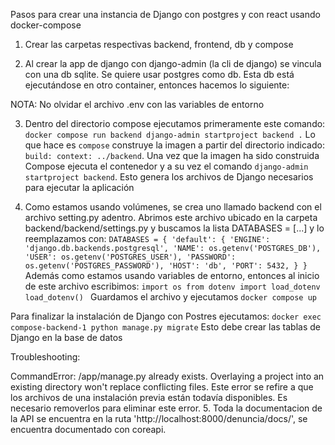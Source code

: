 Pasos para crear una instancia de Django con postgres y con react usando docker-compose

1. Crear las carpetas respectivas backend, frontend, db y compose

2. Al crear la app de django con django-admin (la cli de django) se vincula con una db sqlite. Se quiere usar postgres como db. Esta db está ejecutándose en otro container, entonces hacemos lo siguiente:

NOTA: No olvidar el archivo .env con las variables de entorno

3. Dentro del directorio compose ejecutamos primeramente este comando: `docker compose run backend django-admin startproject backend .` Lo que hace es `compose` construye la imagen a partir del directorio indicado: `build: context: ../backend`. Una vez que la imagen ha sido construida Compose ejecuta el contenedor y a su vez el comando `django-admin startproject backend`. Esto genera los archivos de Django necesarios para ejecutar la aplicación

4. Como estamos usando volúmenes, se crea uno llamado backend con el archivo setting.py adentro. Abrimos este archivo ubicado en la carpeta backend/backend/settings.py y buscamos la lista DATABASES  = [...] y lo reemplazamos con:
`DATABASES = {
    'default': {
        'ENGINE': 'django.db.backends.postgresql',
        'NAME': os.getenv('POSTGRES_DB'),
        'USER': os.getenv('POSTGRES_USER'),
        'PASSWORD': os.getenv('POSTGRES_PASSWORD'),
        'HOST': 'db',
        'PORT': 5432,
    }
}`
Además como estamos usando variables de entorno, entonces al inicio de este archivo escribimos:
`import os
from dotenv import load_dotenv
load_dotenv()
`
Guardamos el archivo y ejecutamos `docker compose up`

Para finalizar la instalación de Django con Postres ejecutamos: `docker exec compose-backend-1 python manage.py migrate` Esto debe crear las tablas de Django en la base de datos

Troubleshooting:

CommandError: /app/manage.py already exists. Overlaying a project into an existing directory won't replace conflicting files. Este error se refire a que los archivos de una instalación previa están todavía disponibles. Es necesario removerlos para eliminar este error.
5. Toda la documentacion de la API se encuentra en la ruta 'http://localhost:8000/denuncia/docs/', se encuentra documentado con coreapi. 